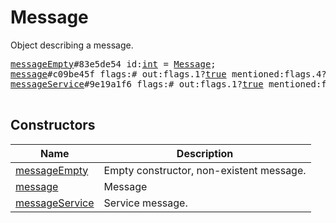 # Message

Object describing a message.

<pre>
<a href="../constructor/messageEmpty.md">messageEmpty</a>#83e5de54 id:<a href="../type/int.md">int</a> = <a href="../type/Message.md">Message</a>;
<a href="../constructor/message.md">message</a>#c09be45f flags:# out:flags.1?<a href="../type/true.md">true</a> mentioned:flags.4?<a href="../type/true.md">true</a> media_unread:flags.5?<a href="../type/true.md">true</a> silent:flags.13?<a href="../type/true.md">true</a> post:flags.14?<a href="../type/true.md">true</a> id:<a href="../type/int.md">int</a> from_id:flags.8?<a href="../type/int.md">int</a> to_id:<a href="../type/Peer.md">Peer</a> fwd_from:flags.2?<a href="../type/MessageFwdHeader.md">MessageFwdHeader</a> via_bot_id:flags.11?<a href="../type/int.md">int</a> reply_to_msg_id:flags.3?<a href="../type/int.md">int</a> date:<a href="../type/int.md">int</a> message:<a href="../type/string.md">string</a> media:flags.9?<a href="../type/MessageMedia.md">MessageMedia</a> reply_markup:flags.6?<a href="../type/ReplyMarkup.md">ReplyMarkup</a> entities:flags.7?Vector&lt;<a href="../type/MessageEntity.md">MessageEntity</a>&gt; views:flags.10?<a href="../type/int.md">int</a> edit_date:flags.15?<a href="../type/int.md">int</a> = <a href="../type/Message.md">Message</a>;
<a href="../constructor/messageService.md">messageService</a>#9e19a1f6 flags:# out:flags.1?<a href="../type/true.md">true</a> mentioned:flags.4?<a href="../type/true.md">true</a> media_unread:flags.5?<a href="../type/true.md">true</a> silent:flags.13?<a href="../type/true.md">true</a> post:flags.14?<a href="../type/true.md">true</a> id:<a href="../type/int.md">int</a> from_id:flags.8?<a href="../type/int.md">int</a> to_id:<a href="../type/Peer.md">Peer</a> reply_to_msg_id:flags.3?<a href="../type/int.md">int</a> date:<a href="../type/int.md">int</a> action:<a href="../type/MessageAction.md">MessageAction</a> = <a href="../type/Message.md">Message</a>;

</pre>

## Constructors

| Name | Description |
|------|-------------|
| [messageEmpty](../constructor/messageEmpty.md) | Empty constructor, non-existent message. |
| [message](../constructor/message.md) | Message |
| [messageService](../constructor/messageService.md) | Service message. |

